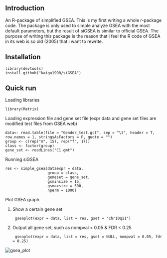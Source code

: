 ## Introduction

An R-package of simplified GSEA. This is my first writing a whole r-package code. The package is only used to simple analyze GSEA with the most default parameters, but the result of siGSEA is similar to official GSEA. The purpose of writing this package is the reason that i feel the R code of GSEA in its web is so old (2005) that i want to rewrite.

## Installation

	library(devtools)
	install_github("kaigu1990/siGSEA")

## Quick run

Loading libraries

	library(Matrix)

Loading expression file and gene set file (expr data and gene set files are modified test files from GSEA web)

	data<- read.table(file = "Gender_test.gct", sep = "\t", header = T, row.names = 1, stringsAsFactors = F, quote = "")
	group <- c(rep("m", 15), rep("f", 17))
	class <- factor(group)
	gene_set <- readLines("C1.gmt")

Running siGSEA

	res <- simple_gsea(dataexpr = data, 
                   	   group = class, 
                       geneset = gene_set, 
                       gsminsize = 15, 
                       gsmaxsize = 500, 
                       nperm = 1000)

Plot GSEA graph

1. Show a certain gene set

		gseaplot(expr = data, list = res, gset = "chr10q11")

2. Output all gene set, such as nompval < 0.05 & FDR < 0.25
	
		gseaplot(expr = data, list = res, gset = NULL, nompval = 0.05, fdr = 0.25)

![gsea_plot](https://raw.githubusercontent.com/kaigu1990/siGSEA/master/chrYq11_203.png)
	